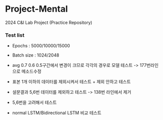 # Project-Mental
2024 C&amp;I Lab Project (Practice Repository)
### Test list
- Epochs : 5000/10000/15000
- Batch size : 1024/2048
- avg 0.7 0.6 0.5구간에서 변경이 크므로 각각의 경우로 모델 테스트
-> 177번라인 으로 메소드수정

- 표본 1개 이하의 데이터를 제외시켜서 테스트 + 제외 안하고 테스트

- 설문결과 5,6번 데이터를 제외하고 테스트
-> 138번 라인에서 제거

- 5,6번을 고려해서 테스트

- normal LSTM/Bidirectional LSTM 비교 테스트
